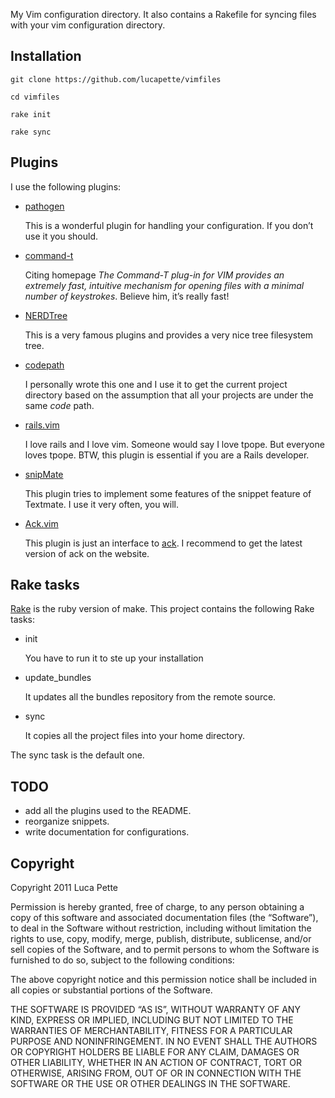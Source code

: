 My Vim configuration directory. It also contains a Rakefile for syncing files with your vim configuration directory.

Installation
------------

    git clone https://github.com/lucapette/vimfiles

    cd vimfiles

    rake init

    rake sync

Plugins
-------

I use the following plugins:

-    [pathogen](https://github.com/tpope/vim-pathogen)

     This is a wonderful plugin for handling your configuration. If you don’t
     use it you should.

-    [command-t](https://wincent.com/products/command-t)

     Citing homepage *The Command-T plug-in for VIM provides an extremely
     fast, intuitive mechanism for opening files with a minimal number of
     keystrokes*. Believe him, it’s really fast!

-    [NERDTree](http://www.vim.org/scripts/script.php?script_id=1658)

     This is a very famous plugins and provides a very nice tree filesystem
     tree.

-    [codepath](http://www.vim.org/scripts/script.php?script_id=3435)

     I personally wrote this one and I use it to get the current project
     directory based on the assumption that all your projects are under the
     same *code* path.

-    [rails.vim](http://rails.vim.tpope.net/)

     I love rails and I love vim. Someone would say I love tpope. But
     everyone loves tpope. BTW, this plugin is essential if you are a Rails
     developer.

-    [snipMate](https://github.com/garbas/vim-snipmate)

     This plugin tries to implement some features of the snippet feature of
     Textmate. I use it very often, you will.

-    [Ack.vim](http://www.vim.org/scripts/script.php?script_id=2572)

     This plugin is just an interface to [ack](http://betterthangrep.com/). I
     recommend to get the latest version of ack on the website.

Rake tasks
----------

[Rake](http://rake.rubyforge.org/) is the ruby version of make. This
project contains the following Rake tasks:

-    init

     You have to run it to ste up your installation

-    update\_bundles

     It updates all the bundles repository from the remote source.

-    sync

     It copies all the project files into your home directory.

The sync task is the default one.

TODO
-------

- add all the plugins used to the README.
- reorganize snippets.
- write documentation for configurations.

Copyright
---------

Copyright 2011 Luca Pette

Permission is hereby granted, free of charge, to any person obtaining
a copy of this software and associated documentation files (the
“Software”), to deal in the Software without restriction, including
without limitation the rights to use, copy, modify, merge, publish,
distribute, sublicense, and/or sell copies of the Software, and to
permit persons to whom the Software is furnished to do so, subject to
the following conditions:

The above copyright notice and this permission notice shall be
included in all copies or substantial portions of the Software.

THE SOFTWARE IS PROVIDED “AS IS”, WITHOUT WARRANTY OF ANY KIND,
EXPRESS OR IMPLIED, INCLUDING BUT NOT LIMITED TO THE WARRANTIES OF
MERCHANTABILITY, FITNESS FOR A PARTICULAR PURPOSE AND
NONINFRINGEMENT. IN NO EVENT SHALL THE AUTHORS OR COPYRIGHT HOLDERS BE
LIABLE FOR ANY CLAIM, DAMAGES OR OTHER LIABILITY, WHETHER IN AN ACTION
OF CONTRACT, TORT OR OTHERWISE, ARISING FROM, OUT OF OR IN CONNECTION
WITH THE SOFTWARE OR THE USE OR OTHER DEALINGS IN THE SOFTWARE.
